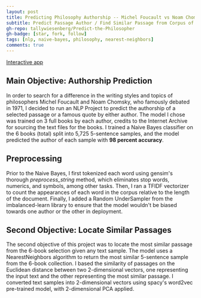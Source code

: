 ```yaml
---
layout: post
title: Predicting Philosophy Authorship -- Michel Foucault vs Noam Chomsky
subtitle: Predict Passage Author / Find Similar Passage from Corpus of Books
gh-repo: tallywiesenberg/Predict-the-Philosopher
gh-badge: [star, fork, follow]
tags: [nlp, naive-bayes, philosophy, nearest-neighbors]
comments: true
---
```


[Interactive app](https://philosophy-authorship.herokuapp.com/)

## Main Objective: Authorship Prediction
In order to search for a difference in the writing styles and topics of philosophers Michel Foucault and Noam Chomsky, who famously debated in 1971, I decided to run an NLP Project to predict the authorship of a selected passage or a famous quote by either author. The model I chose was trained on 3 full books by each author, credits to the Internet Archive for sourcing the text files for the books. I trained a Naive Bayes classifier on the 6 books (total) split into 5,725 5-sentence samples, and the model predicted the author of each sample with **98 percent accuracy**. 

## Preprocessing
Prior to the Naive Bayes, I first tokenized each word using gensim's thorough *preprocess_string* method, which eliminates stop words, numerics, and symbols, among other tasks. Then, I ran a TFIDF vectorizer to count the appearances of each word in the corpus relative to the length of the document. Finally, I added a Random UnderSampler from the imbalanced-learn library to ensure that the model wouldn't be biased towards one author or the other in deployment.

## Second Objective: Locate Similar Passages
The second objective of this project was to locate the most similar passage from the 6-book selection given any text sample. The model uses a NearestNeighbors algorithm to return the most similar 5-sentence sample from the 6-book collection. I based the similarity of passages on the Euclidean distance between two 2-dimensional vectors, one representing the input text and the other representing the most similar passage. I converted text samples into 2-dimensional vectors using spacy's word2vec pre-trained model, with 2-dimensional PCA applied.